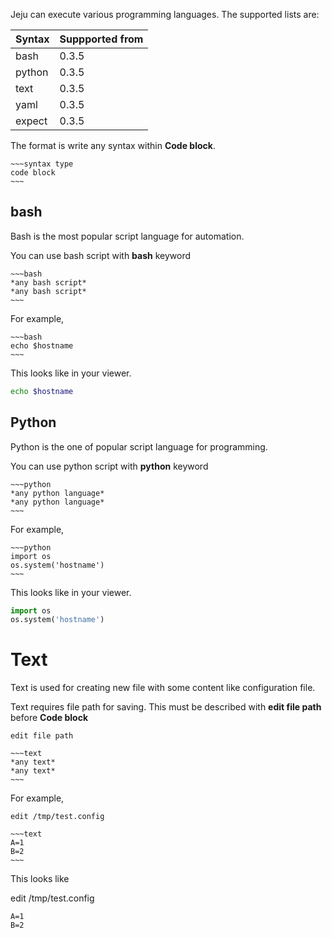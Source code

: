 Jeju can execute various programming languages.
The supported lists are:

Syntax | Suppported from
----    | ----
bash    | 0.3.5
python  | 0.3.5
text    | 0.3.5
yaml    | 0.3.5
expect  | 0.3.5

The format is write any syntax within **Code block**.

````
~~~syntax type
code block
~~~
````

## bash

Bash is the most popular script language for automation.

You can use bash script with **bash** keyword

````
~~~bash
*any bash script*
*any bash script*
~~~
````

For example,

````
~~~bash
echo $hostname
~~~
````

This looks like in your viewer.

~~~bash
echo $hostname
~~~

## Python

Python is the one of popular script language for programming.

You can use python script with **python** keyword

````
~~~python
*any python language*
*any python language*
~~~
````

For example,

````
~~~python
import os
os.system('hostname')
~~~
````

This looks like in your viewer.

~~~python
import os
os.system('hostname')
~~~

# Text

Text is used for creating new file with some content like configuration file.

Text requires file path for saving. This must be described with **edit file path** before **Code block** 

````
edit file path

~~~text
*any text*
*any text*
~~~
````

For example,

````
edit /tmp/test.config

~~~text
A=1
B=2
~~~
````

This looks like

edit /tmp/test.config

~~~text
A=1
B=2
~~~
